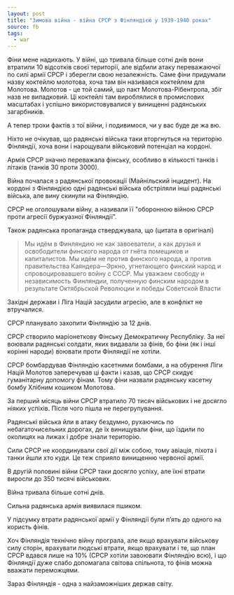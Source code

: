 ```yaml
---
layout: post
title: "Зимова війна - війна СРСР з Фінляндією у 1939-1940 роках"
source: fb
tags:
  - war
---
```


Фіни мене надихають. У війні, що тривала більше сотні днів вони втратили 10 відсотків своєї території, але відбили атаку переважаючої по силі армії СРСР і зберегли свою незалежність. Саме фіни придумали назву коктейлю молотова, хоча там він називався коктейлем для Молотова. Молотов - це той самий, що пакт Молотова-Рібентропа, збіг назв не випадковий. Ці коктейлі там вироблялися в промислових масштабах і успішно використовувалися у винищенні радянських загарбників.

А тепер трохи фактів з тої війни, і подивимося, чи у вас буде де жа вю.

Ніхто не очікував, що радянські війська таки вторгнуться на територію Фінляндії, хоча вони і нарощували військовий потенціал на кордоні.

Армія СРСР значно переважала фінську, особливо в кількості танків і літаків (танків 30 проти 3000).

Війна почалася з радянської провокації (Майнільский інцидент). На кордоні з Фінляндією одні радянські війська обстріляли інші радянські війська, але вину скинули на Фінляндію. 

СРСР не оголошували війну, а називали її "оборонною війною СРСР проти агресії буржуазної Фінляндії”.

Також радянська пропаганда стверджувала, що (цитата в оригіналі) 

> Мы идём в Финляндию не как завоеватели, а как друзья и освободители финского народа от гнёта помещиков и капиталистов. Мы идём не против финского народа, а против правительства Каяндера—Эркно, угнетающего финский народ и спровоцировавшего войну с СССР.
> Мы уважаем свободу и независимость Финляндии, полученную финским народом в результате Октябрьской Революции и победы Советской Власти

Західні держави і Ліга Націй засудили агресію, але в конфлікт не втручалися.

СРСР планувало захопити Фінляндію за 12 днів.

СРСР створило маріонеткову Фінську Демократичну Республіку. За неї воювали радянські солдати, яких видавали за фінів, бо фіни (як і інші корінні народи) воювати проти Фінляндії не хотіли.

СРСР бомбардував Фінляндію касетними бомбами, а на обурення Ліги Націй Молотов заперечував ці факти і казав, що СРСР скидує гуманітарну допомогу фінам. Тому фіни назвали радянську касетну бомбу Хлібним кошиком Молотова.

За перший місяць війни СРСР втратило 70 тисяч військових і не досягло ніяких успіхів. Після чого пішла не перегрупування.

Радянські війська йли в атаку бездумно, рухаючись по небагаточисельних дорогах, де їх винищували фіни, що їздили по околицях на лижах і добре знали територію. 

Сили СРСР не координували свої дії між собою, тому авіація, піхота і танки йшли хто куди. Це теж сприяло винищенню червоної армії.

В другій половині війни СРСР таки досягло успіху, але їхні втрати виросли до 350 тисячі військових.

Війна тривала більше сотні днів.

Сильна радянська армія виявилася пшиком.

У підсумку втрати радянської армії у Фінляндії були п’ять до одного на користь фінів.

Хоч Фінляндія технічно війну програла, але якщо врахувати військову силу сторін, врахувати людські втрати, якщо врахувати і те, що план СРСР вдався лише на 10% (СРСР хотіли завоювати Фінляндію всю), і що Фінляндії дуже слабо допомагала світова спільнота, то фінів можна вважати переможцями.

Зараз Фінляндія - одна з найзаможніших держав світу.
